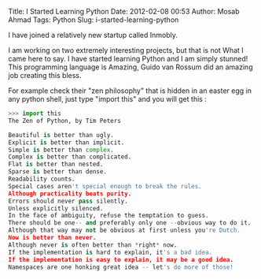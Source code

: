 Title: I Started Learning Python
Date: 2012-02-08 00:53
Author: Mosab Ahmad
Tags: Python
Slug: i-started-learning-python

I have joined a relatively new startup called Inmobly.


I am working on two extremely interesting projects, but that is not What
I came here to say. I have started learning Python and I am simply
stunned! This programming language is Amazing, Guido van Rossum did an
amazing job creating this bless.


For example check their "zen philosophy" that is hidden in an easter egg
in any python shell, just type "import this" and you will get this :

```python
>>> import this
The Zen of Python, by Tim Peters

Beautiful is better than ugly.
Explicit is better than implicit.
Simple is better than complex.
Complex is better than complicated.
Flat is better than nested.
Sparse is better than dense.
Readability counts.
Special cases aren't special enough to break the rules.
Although practicality beats purity.
Errors should never pass silently.
Unless explicitly silenced.
In the face of ambiguity, refuse the temptation to guess.
There should be one-- and preferably only one --obvious way to do it.
Although that way may not be obvious at first unless you're Dutch.
Now is better than never.
Although never is often better than *right* now.
If the implementation is hard to explain, it's a bad idea.
If the implementation is easy to explain, it may be a good idea.
Namespaces are one honking great idea -- let's do more of those!
```

